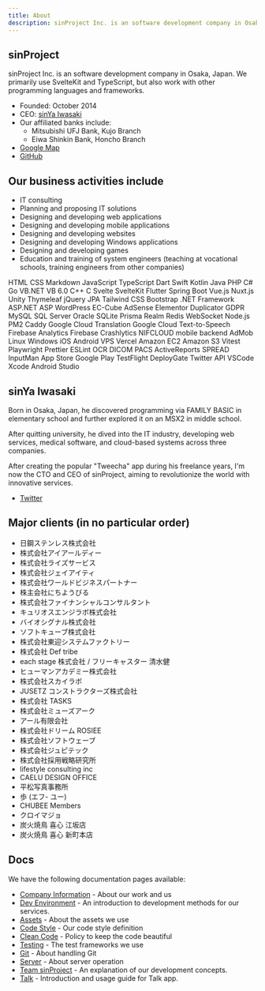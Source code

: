 ```yaml
---
title: About
description: sinProject Inc. is an software development company in Osaka, Japan. We primarily use SvelteKit and TypeScript, but also work with other programming languages and frameworks.
---
```


## sinProject

sinProject Inc. is an software development company in Osaka, Japan. We primarily use SvelteKit and TypeScript, but also work with other programming languages and frameworks.

- Founded: October 2014
- CEO: [sinYa Iwasaki](#sinya-iwasaki)
- Our affiliated banks include:
  - Mitsubishi UFJ Bank, Kujo Branch
  - Eiwa Shinkin Bank, Honcho Branch
- [Google Map](https://goo.gl/maps/7PLg2v6WfPTZ6VYV9)
- [GitHub](https://github.com/sinProject-Inc)

## Our business activities include

- IT consulting
- Planning and proposing IT solutions
- Designing and developing web applications
- Designing and developing mobile applications
- Designing and developing websites
- Designing and developing Windows applications
- Designing and developing games
- Education and training of system engineers (teaching at vocational schools, training engineers from other companies)

<div class="labels">
	<span class="label">HTML</span>
	<span class="label">CSS</span>
	<span class="label">Markdown</span>
	<span class="label">JavaScript</span>
	<span class="label">TypeScript</span>
	<span class="label">Dart</span>
	<span class="label">Swift</span>
	<span class="label">Kotlin</span>
	<span class="label">Java</span>
	<span class="label">PHP</span>
	<span class="label">C#</span>
	<span class="label">Go</span>
	<span class="label">VB.NET</span>
	<span class="label">VB 6.0</span>
	<span class="label">C++</span>
	<span class="label">C</span>
	<span class="label">Svelte</span>
	<span class="label">SvelteKit</span>
	<span class="label">Flutter</span>
	<span class="label">Spring Boot</span>
	<span class="label">Vue.js</span>
	<span class="label">Nuxt.js</span>
	<span class="label">Unity</span>
	<span class="label">Thymeleaf</span>
	<span class="label">jQuery</span>
	<span class="label">JPA</span>
	<span class="label">Tailwind CSS</span>
	<span class="label">Bootstrap</span>
	<span class="label">.NET Framework</span>
	<span class="label">ASP.NET</span>
	<span class="label">ASP</span>
	<span class="label">WordPress</span>
	<span class="label">EC-Cube</span>
	<span class="label">AdSense</span>
	<span class="label">Elementor</span>
	<span class="label">Duplicator</span>
	<span class="label">GDPR</span>
	<span class="label">MySQL</span>
	<span class="label">SQL Server</span>
	<span class="label">Oracle</span>
	<span class="label">SQLite</span>
	<span class="label">Prisma</span>
	<span class="label">Realm</span>
	<span class="label">Redis</span>
	<span class="label">WebSocket</span>
	<span class="label">Node.js</span>
	<span class="label">PM2</span>
	<span class="label">Caddy</span>
	<span class="label">Google Cloud Translation</span>
	<span class="label">Google Cloud Text-to-Speech</span>
	<span class="label">Firebase Analytics</span>
	<span class="label">Firebase Crashlytics</span>
	<span class="label">NIFCLOUD mobile backend</span>
	<span class="label">AdMob</span>
	<span class="label">Linux</span>
	<span class="label">Windows</span>
	<span class="label">iOS</span>
	<span class="label">Android</span>
	<span class="label">VPS</span>
	<span class="label">Vercel</span>
	<span class="label">Amazon EC2</span>
	<span class="label">Amazon S3</span>
	<span class="label">Vitest</span>
	<span class="label">Playwright</span>
	<span class="label">Prettier</span>
	<span class="label">ESLint</span>
	<span class="label">OCR</span>
	<span class="label">DICOM</span>
	<span class="label">PACS</span>
	<span class="label">ActiveReports</span>
	<span class="label">SPREAD</span>
	<span class="label">InputMan</span>
	<span class="label">App Store</span>
	<span class="label">Google Play</span>
	<span class="label">TestFlight</span>
	<span class="label">DeployGate</span>
	<span class="label">Twitter API</span>
	<span class="label">VSCode</span>
	<span class="label">Xcode</span>
	<span class="label">Android Studio</span>
</div>

## sinYa Iwasaki

Born in Osaka, Japan, he discovered programming via FAMILY BASIC in elementary school and further explored it on an MSX2 in middle school.

After quitting university, he dived into the IT industry, developing web services, medical software, and cloud-based systems across three companies.

After creating the popular "Tweecha" app during his freelance years, I'm now the CTO and CEO of sinProject, aiming to revolutionize the world with innovative services.

- [Twitter](https://twitter.com/iam_o_sin)

## Major clients (in no particular order)

- 日鋼ステンレス株式会社
- 株式会社アイアールディー
- 株式会社ライズサービス
- 株式会社ジェイアイティ
- 株式会社ワールドビジネスパートナー
- 株主会社にちようびる
- 株式会社ファイナンシャルコンサルタント
- キュリオスエンジラボ株式会社
- バイオシグナル株式会社
- ソフトキューブ株式会社
- 株式会社東迎システムファクトリー
- 株式会社 Def tribe
- each stage 株式会社 / フリーキャスター 清水健
- ヒューマンアカデミー株式会社
- 株式会社スカイラボ
- JUSETZ コンストラクターズ株式会社
- 株式会社 TASKS
- 株式会社ミューズアーク
- アール有限会社
- 株式会社ドリーム ROSIEE
- 株式会社ソフトウェーブ
- 株式会社ジュピテック
- 株式会社採用戦略研究所
- lifestyle consulting inc
- CAELU DESIGN OFFICE
- 平松写真事務所
- 歩 (エフ- ユー)
- CHUBEE Members
- クロイマジョ
- 炭火焼鳥 喜心 江坂店
- 炭火焼鳥 喜心 新町本店

## Docs

We have the following documentation pages available:

- [Company Information](./portfolio) - About our work and us
- [Dev Environment](./macos-settings) - An introduction to development methods for our services.
- [Assets](./assets) - About the assets we use
- [Code Style](./tsconfig) - Our code style definition
- [Clean Code](./clean-code) - Policy to keep the code beautiful
- [Testing](./vitest) - The test frameworks we use
- [Git](./github-issues) - About handling Git
- [Server](./ssh) - About server operation
- [Team sinProject](./our-team-policy) - An explanation of our development concepts.
- [Talk](./talk) - Introduction and usage guide for Talk app.
